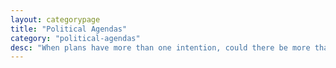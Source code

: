 ```yaml
---
layout: categorypage
title: "Political Agendas"
category: "political-agendas"
desc: "When plans have more than one intention, could there be more than 1 reason for an action, politically? Calmly, we question..."
---
```

